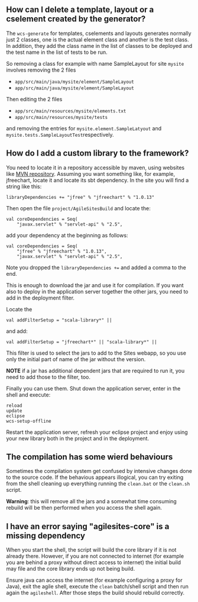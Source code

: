 ## How can I delete a template, layout or a cselement created by the generator?

The `wcs-generate` for templates, cselements and layouts generates normally just 2 classes, one is the actual element class and another is the test class. In addition, they add the class name in the list of classes to be deployed and the test name in the list of tests to be run.

So removing a class for example with name SampleLayout for site `mysite` involves removing the 2 files

- `app/src/main/java/mysite/element/SampleLayout`
- `app/src/main/java/mysite/element/SampleLayout`

Then editing the 2 files

- `app/src/main/resources/mysite/elements.txt`
- `app/src/main/resources/mysite/tests`

and removing the entries for `mysite.element.SampleLatyout` and `mysite.tests.SampleLayoutTest`respectively.
 
## How do I add a custom library to the framework?

You need to locate it in a repository accessible by maven, using websites like [MVN repository](http://mvnrepository.com). Assuming you want something like, for example, jfreechart, locate it and locate its sbt dependency. In the site you will find a string like this:

```
libraryDependencies += "jfree" % "jfreechart" % "1.0.13"         
```

Then open the file `project/AgileSitesBuild` and  locate the:

```
val coreDependencies = Seq(
    "javax.servlet" % "servlet-api" % "2.5",
```

add your dependency at the beginning as follows:

```
val coreDependencies = Seq(
    "jfree" % "jfreechart" % "1.0.13",
    "javax.servlet" % "servlet-api" % "2.5",
```

Note you dropped the `libraryDependencies +=` and added a comma to the end.

This is enough to download the jar and use it for compilation.  If you want also to deploy in the application server together the other jars, you need to add in the deployment filter.

Locate the 

```
val addFilterSetup = "scala-library*" ||
```

and add:

```
val addFilterSetup = "jfreechart*" || "scala-library*" ||
```

This filter is used to select the jars to add to the Sites webapp, so you use only the initial part of name of the jar without the version.

**NOTE** if a jar has additional dependent jars that are required to run it, you need to add those to the filter, too.

Finally you can use them. Shut down the application server, enter in the shell and execute:

```
reload
update
eclipse
wcs-setup-offline
```

Restart the application server, refresh your eclipse project and enjoy using your new library both in the project and in the deployment.

## The compilation has some wierd behaviours

Sometimes the compilation system get confused by intensive changes done to the source code. If the behavious appears illogical, you can try exiting from the shell cleaning up everything running the `clean.bat` or the `clean.sh` script.

**Warning**: this will remove all the jars and a somewhat time consuming rebuild will be then performed when you access the shell again.

## I have an error saying "agilesites-core" is a missing dependency

When you start the shell, the script will build the core library if it is not already there. However, if you are not connected to internet (for example you are behind a proxy without direct access to internet) the initial build may file and the core library ends up not being build.

Ensure java can access the internet (for example configuring a proxy for Java), exit the agile shell, execute the `clean` batch/shell script and then run again the `agileshell`.  After those steps the build should rebuild correctly.
